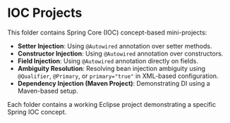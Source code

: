 # IOC Projects

This folder contains Spring Core (IOC) concept-based mini-projects:

- **Setter Injection**: Using `@Autowired` annotation over setter methods.
- **Constructor Injection**: Using `@Autowired` annotation over constructors.
- **Field Injection**: Using `@Autowired` annotation directly on fields.
- **Ambiguity Resolution**: Resolving bean injection ambiguity using `@Qualifier`, `@Primary`, or `primary="true"` in XML-based configuration.
- **Dependency Injection (Maven Project)**: Demonstrating DI using a Maven-based setup.

Each folder contains a working Eclipse project demonstrating a specific Spring IOC concept.
